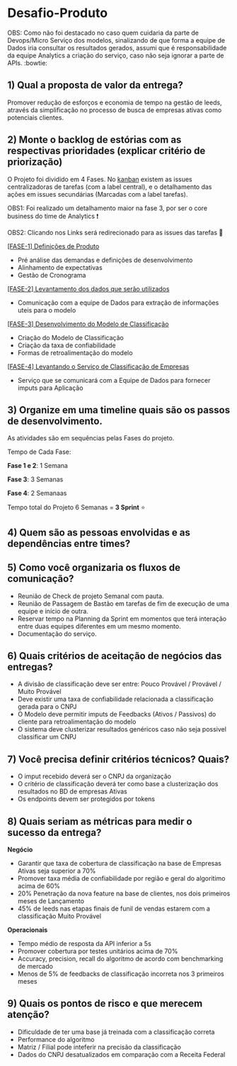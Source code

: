 # Desafio-Produto 


OBS: Como não foi destacado no caso quem cuidaria da parte de Devops/Micro Serviço dos modelos, sinalizando de que forma a equipe de Dados iria consultar os resultados gerados, assumi que é responsabilidade da equipe Analytics a criação do serviço, caso não seja ignorar a parte de APIs. :bowtie:

## 1) Qual a proposta de valor da entrega?

Promover redução de esforços e economia de tempo na gestão de leeds, através da simplificação no processo de busca de empresas ativas como potenciais clientes.


## 2) Monte o backlog de estórias com as respectivas prioridades (explicar critério de priorização)

O Projeto foi dividido em 4 Fases. No [kanban](https://github.com/product-as-service/Desafio-Produto/projects/1) existem as issues centralizadoras de tarefas (com a label central), e o detalhamento das ações em issues secundárias (Marcadas com a label tarefas).

OBS1: Foi realizado um detalhamento maior na fase 3, por ser o core business do time de Analytics :exclamation:

OBS2: Clicando nos Links será redirecionado para as issues das tarefas :running:



[[FASE-1] Definições de Produto](https://github.com/product-as-service/Desafio-Produto/issues/1)
- Pré análise das demandas e definições de desenvolvimento
- Alinhamento de expectativas
- Gestão de Cronograma

[[FASE-2] Levantamento dos dados que serão utilizados](https://github.com/product-as-service/Desafio-Produto/issues/2)
- Comunicação com a equipe de Dados para extração de informações uteis para o modelo

[[FASE-3] Desenvolvimento do Modelo de Classificação](https://github.com/product-as-service/Desafio-Produto/issues/3)
- Criação do Modelo de Classificação 
- Criação da taxa de confiabilidade
- Formas de retroalimentação do modelo

[[FASE-4] Levantando o Serviço de Classificação de Empresas](https://github.com/product-as-service/Desafio-Produto/issues/4)
- Serviço que se comunicará com a Equipe de Dados para fornecer imputs para Aplicação

## 3) Organize em uma timeline quais são os passos de desenvolvimento.
As atividades são em sequências pelas Fases do projeto.

Tempo de Cada Fase:

**Fase 1 e 2**: 1 Semana

**Fase 3**: 3 Semanas

**Fase 4**: 2 Semanaas


Tempo total do Projeto
6 Semanas = **3 Sprint** :star:

## 4) Quem são as pessoas envolvidas e as dependências entre times?

## 5) Como você organizaria os fluxos de comunicação?
- Reunião de Check de projeto Semanal com pauta.
- Reunião de Passagem de Bastão em tarefas de fim de execução de uma equipe e início de outra.
- Reservar tempo na Planning da Sprint em momentos que terá interação entre duas equipes diferentes em um mesmo momento.
- Documentação do serviço.

## 6) Quais critérios de aceitação de negócios das entregas? 

- A divisão de classificação deve ser entre: Pouco Provável / Provável / Muito Provável
- Deve existir uma taxa de confiabilidade relacionada a classificação gerada para o CNPJ
- O Modelo deve permitir imputs de Feedbacks (Ativos / Passivos) do cliente para retroalimentação do modelo
- O sistema deve clusterizar resultados genéricos caso não seja possivel classificar um CNPJ

## 7) Você precisa definir critérios técnicos? Quais?
- O imput recebido deverá ser o CNPJ da organização
- O critério de classificação deverá ter como base a clusterização dos resultados no BD de empresas Ativas
- Os endpoints devem ser protegidos por tokens 


## 8) Quais seriam as métricas para medir o sucesso da entrega?

**Negócio**
- Garantir que taxa de cobertura de classificação na base de Empresas Ativas seja superior a 70%
- Promover taxa média de confiabilidade por região e geral do algoritimo acima de 60%
- 20% Penetração da nova feature na base de clientes, nos dois primeiros meses de Lançamento
- 45% de leeds nas etapas finais de funil de vendas estarem com a classificação Muito Provável


**Operacionais**
- Tempo médio de resposta da API inferior a 5s
- Promover cobertura por testes unitários acima de 70%
- Accuracy, precision, recall do algoritmo de acordo com benchmarking de mercado
- Menos de 5% de feedbacks de classificação incorreta nos 3 primeiros meses

## 9) Quais os pontos de risco e que merecem atenção?
- Dificuldade de ter uma base já treinada com a classificação correta
- Performance do algoritmo
- Matriz / Filial pode inteferir na precisão da classificação
- Dados do CNPJ desatualizados em comparação com a Receita Federal
